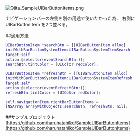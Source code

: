 ![Qiita_SampleUIBarButtonItems.png](https://qiita-image-store.s3.amazonaws.com/0/431/e1a76223-c25e-2042-9005-4ead43156431.png)

ナビゲーションバーの左側を別の用途で使いたかった為、
右側に UIBarButtonItem を2つ並べる。

##適用方法

```objc:ViewController.m
UIBarButtonItem *searchBtn = [[UIBarButtonItem alloc]
initWithBarButtonSystemItem:UIBarButtonSystemItemSearch
target:self
action:@selector(eventSearchBtn:)];
searchBtn.tintColor = [UIColor redColor];
    
UIBarButtonItem *refreshBtn = [[UIBarButtonItem alloc]
initWithBarButtonSystemItem:UIBarButtonSystemItemRefresh
target:self
action:@selector(eventRefreshBtn:)];
refreshBtn.tintColor = [UIColor redColor];
    
self.navigationItem.rightBarButtonItems =
[NSArray arrayWithObjects:searchBtn, refreshBtn, nil];
```

##サンプルプロジェクト
 [https://github.com/haruhatahiko/SampleUIBarButtonItems](https://github.com/haruhatahiko/SampleUIBarButtonItems)
